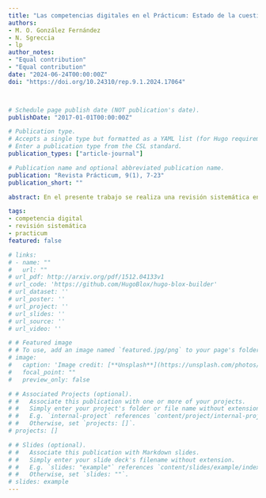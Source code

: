 ```yaml
---
title: "Las competencias digitales en el Prácticum: Estado de la cuestión"
authors:
- M. O. González Fernández
- N. Sgreccia
- lp
author_notes:
- "Equal contribution"
- "Equal contribution"
date: "2024-06-24T00:00:00Z"
doi: "https://doi.org/10.24310/rep.9.1.2024.17064"



# Schedule page publish date (NOT publication's date).
publishDate: "2017-01-01T00:00:00Z"

# Publication type.
# Accepts a single type but formatted as a YAML list (for Hugo requirements).
# Enter a publication type from the CSL standard.
publication_types: ["article-journal"]

# Publication name and optional abbreviated publication name.
publication: "Revista Prácticum, 9(1), 7-23"
publication_short: ""

abstract: En el presente trabajo se realiza una revisión sistemática en torno al desarrollo de la Competencia Digital en el momento del Prácticum en el trayecto de formación de profesionales. Para ello se consultaron siete bases de documentos publicados en los últimos cinco años. Se procura identificar los modos en que tal competencia se despliega y favorece a partir de las prácticas profesionales en terreno que se proponen desde diversas experiencias. En esa búsqueda, se emplea la técnica de análisis de contenido para reconocer recurrencias temáticas y poder realizar agrupamientos semánticos. El recorrido da cuenta de una necesidad de fortalecimiento del desarrollo de la Competencia Digital por parte de los estudiantes (futuros profesionales) para estar en condiciones de integrarla en el Prácticum (y su futuro desempeño laboral). También llama la atención la ausencia de indagación en los demás actores del Prácticum (tutores), lo que da indicios de una vacancia en el tópico.

tags:
- competencia digital
- revisión sistemática
- practicum
featured: false

# links:
# - name: ""
#   url: ""
# url_pdf: http://arxiv.org/pdf/1512.04133v1
# url_code: 'https://github.com/HugoBlox/hugo-blox-builder'
# url_dataset: ''
# url_poster: ''
# url_project: ''
# url_slides: ''
# url_source: ''
# url_video: ''

# # Featured image
# # To use, add an image named `featured.jpg/png` to your page's folder. 
# image:
#   caption: 'Image credit: [**Unsplash**](https://unsplash.com/photos/jdD8gXaTZsc)'
#   focal_point: ""
#   preview_only: false

# # Associated Projects (optional).
# #   Associate this publication with one or more of your projects.
# #   Simply enter your project's folder or file name without extension.
# #   E.g. `internal-project` references `content/project/internal-project/index.md`.
# #   Otherwise, set `projects: []`.
# projects: []

# # Slides (optional).
# #   Associate this publication with Markdown slides.
# #   Simply enter your slide deck's filename without extension.
# #   E.g. `slides: "example"` references `content/slides/example/index.md`.
# #   Otherwise, set `slides: ""`.
# slides: example
---
```

